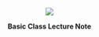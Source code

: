 <p align='center'>
  <a href="https://github.com/JSeong2024/2025-MYPAUL-PYTHONEDU/tree/main/PYTHON-2025-09/Basic/Lecture">
    <img src="https://capsule-render.vercel.app/api?type=soft&color=auto&text=기초%20과정%20강의%20노트&fontSize=40&animation=twinkling"/>
  </a>
</p>


<p align="center">
  <b>Basic Class Lecture Note</b>
</p>
